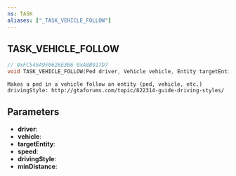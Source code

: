 ```yaml
---
ns: TASK
aliases: ["_TASK_VEHICLE_FOLLOW"]
---
```

## TASK_VEHICLE_FOLLOW

```c
// 0xFC545A9F0626E3B6 0xA8B917D7
void TASK_VEHICLE_FOLLOW(Ped driver, Vehicle vehicle, Entity targetEntity, float speed, int drivingStyle, int minDistance);
```

```
Makes a ped in a vehicle follow an entity (ped, vehicle, etc.)
drivingStyle: http://gtaforums.com/topic/822314-guide-driving-styles/
```

## Parameters
* **driver**: 
* **vehicle**: 
* **targetEntity**: 
* **speed**: 
* **drivingStyle**: 
* **minDistance**: 

